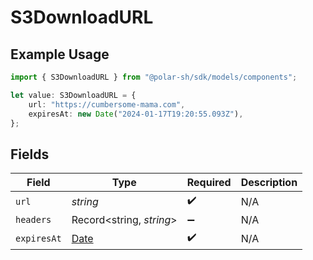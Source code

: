 # S3DownloadURL

## Example Usage

```typescript
import { S3DownloadURL } from "@polar-sh/sdk/models/components";

let value: S3DownloadURL = {
    url: "https://cumbersome-mama.com",
    expiresAt: new Date("2024-01-17T19:20:55.093Z"),
};
```

## Fields

| Field                                                                                         | Type                                                                                          | Required                                                                                      | Description                                                                                   |
| --------------------------------------------------------------------------------------------- | --------------------------------------------------------------------------------------------- | --------------------------------------------------------------------------------------------- | --------------------------------------------------------------------------------------------- |
| `url`                                                                                         | *string*                                                                                      | :heavy_check_mark:                                                                            | N/A                                                                                           |
| `headers`                                                                                     | Record<string, *string*>                                                                      | :heavy_minus_sign:                                                                            | N/A                                                                                           |
| `expiresAt`                                                                                   | [Date](https://developer.mozilla.org/en-US/docs/Web/JavaScript/Reference/Global_Objects/Date) | :heavy_check_mark:                                                                            | N/A                                                                                           |